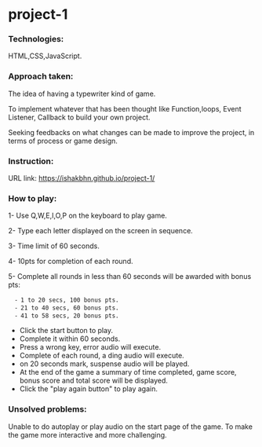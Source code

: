 # project-1

### Technologies:

HTML,CSS,JavaScript.

### Approach taken:

The idea of having a typewriter kind of game.

To implement whatever that has been thought like Function,loops, Event Listener, Callback to build your own project.

Seeking feedbacks on what changes can be made to improve the project, in terms of process or game design.

### Instruction:

URL link: https://ishakbhn.github.io/project-1/

### How to play:
  1- Use Q,W,E,I,O,P on the keyboard to play game.
  
  2- Type each letter displayed on the screen in sequence.
  
  3- Time limit of 60 seconds.
  
  4- 10pts for completion of each round.
  
  5- Complete all rounds in less than 60 seconds will be awarded with bonus pts:
  
      ⁃ 1 to 20 secs, 100 bonus pts.
      ⁃	21 to 40 secs, 60 bonus pts.
      ⁃	41 to 58 secs, 20 bonus pts.
      
 - Click the start button to play.
 - Complete it within 60 seconds.
 - Press a wrong key, error audio will execute.
 - Complete of each round, a ding audio will execute.
 - on 20 seconds mark, suspense audio will be played.
 - At the end of the game a summary of time completed, game score, bonus score and total score will be displayed.
 - Click the "play again button" to play again.

### Unsolved problems:

Unable to do autoplay or play audio on the start page of the game.
To make the game more interactive and more challenging.
